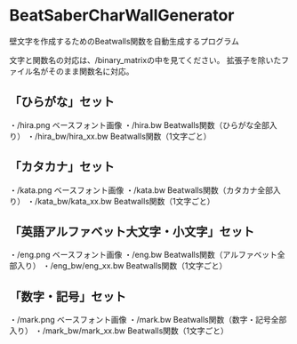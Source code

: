 # BeatSaberCharWallGenerator

壁文字を作成するためのBeatwalls関数を自動生成するプログラム

文字と関数名の対応は、/binary_matrixの中を見てください。
拡張子を除いたファイル名がそのまま関数名に対応。

## 「ひらがな」セット
・/hira.png  ベースフォント画像
・/hira.bw   Beatwalls関数（ひらがな全部入り）
・/hira_bw/hira_xx.bw  Beatwalls関数（1文字ごと）

## 「カタカナ」セット
・/kata.png  ベースフォント画像
・/kata.bw   Beatwalls関数（カタカナ全部入り）
・/kata_bw/kata_xx.bw  Beatwalls関数（1文字ごと）

## 「英語アルファベット大文字・小文字」セット
・/eng.png  ベースフォント画像
・/eng.bw   Beatwalls関数（アルファベット全部入り）
・/eng_bw/eng_xx.bw  Beatwalls関数（1文字ごと）

## 「数字・記号」セット
・/mark.png  ベースフォント画像
・/mark.bw   Beatwalls関数（数字・記号全部入り）
・/mark_bw/mark_xx.bw  Beatwalls関数（1文字ごと）

